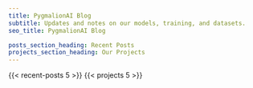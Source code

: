 ```yaml
---
title: PygmalionAI Blog
subtitle: Updates and notes on our models, training, and datasets.
seo_title: PygmalionAI Blog

posts_section_heading: Recent Posts
projects_section_heading: Our Projects
---
```


{{< recent-posts 5 >}}
{{< projects 5 >}}
